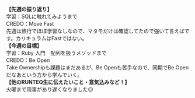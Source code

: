 **【先週の振り返り】**<br>
学習：SQLに触れてみようまで<br>
CREDO：Move Fast<br>
先週は旅行でほぼ学習なしなので、マタモだけは確認してたので強いて言えばです。カリキュラムはFastではない。<br>
**【今週の目標】**<br>
学習：Ruby 入門　配列を扱うメソッドまで<br>
CREDO：Be Open<br>
Take Ownershipも課題はまだあるが、Be Openも苦手なので、同期でBe Openだなあという方から学んでいく。<br>
**【他のRUNTEQ生に伝えたいこと・意気込みなど！】**<br>
火曜まで用事があり遅くなりました😖